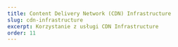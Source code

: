 ```yaml
---
title: Content Delivery Network (CDN) Infrastructure
slug: cdn-infrastructure
excerpt: Korzystanie z usługi CDN Infrastructure
order: 11
---
```

